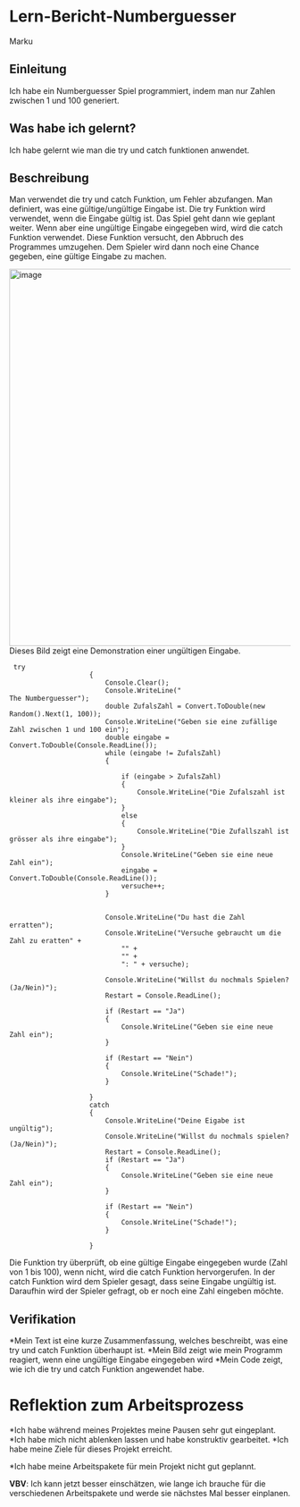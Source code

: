 # Lern-Bericht-Numberguesser
Marku

## Einleitung

Ich habe ein Numberguesser Spiel programmiert, indem man nur Zahlen zwischen 1 und 100 generiert.

## Was habe ich gelernt?

Ich habe gelernt wie man die try und catch funktionen anwendet.

## Beschreibung
Man verwendet die try und catch Funktion, um Fehler abzufangen. Man definiert, was eine gültige/ungültige Eingabe ist. Die try Funktion wird verwendet, wenn die Eingabe gültig ist. Das Spiel geht dann wie geplant weiter. Wenn aber eine ungültige Eingabe eingegeben wird, wird die catch Funktion verwendet. Diese Funktion versucht, den Abbruch des Programmes umzugehen. Dem Spieler wird dann noch eine Chance gegeben, eine gültige Eingabe zu machen.

<img width="675" alt="image" src="https://user-images.githubusercontent.com/110892575/189845043-6b8d8c0c-62c6-465e-b715-aff891bf2094.png">
Dieses Bild zeigt eine Demonstration einer ungültigen Eingabe.

```
 try
                    {
                        Console.Clear();
                        Console.WriteLine("                                                   The Numberguesser");
                        double ZufalsZahl = Convert.ToDouble(new Random().Next(1, 100));
                        Console.WriteLine("Geben sie eine zufällige Zahl zwischen 1 und 100 ein");
                        double eingabe = Convert.ToDouble(Console.ReadLine());
                        while (eingabe != ZufalsZahl)
                        {

                            if (eingabe > ZufalsZahl)
                            {
                                Console.WriteLine("Die Zufalszahl ist kleiner als ihre eingabe");
                            }
                            else
                            {
                                Console.WriteLine("Die Zufallszahl ist grösser als ihre eingabe");
                            }
                            Console.WriteLine("Geben sie eine neue Zahl ein");
                            eingabe = Convert.ToDouble(Console.ReadLine());
                            versuche++;
                        }


                        Console.WriteLine("Du hast die Zahl erratten");
                        Console.WriteLine("Versuche gebraucht um die Zahl zu eratten" +
                            "" +
                            "" +
                            ": " + versuche);

                        Console.WriteLine("Willst du nochmals Spielen?(Ja/Nein)");
                        Restart = Console.ReadLine();

                        if (Restart == "Ja")
                        {
                            Console.WriteLine("Geben sie eine neue Zahl ein");
                        }

                        if (Restart == "Nein")
                        {
                            Console.WriteLine("Schade!");
                        }

                    }
                    catch
                    {
                        Console.WriteLine("Deine Eigabe ist ungültig");
                        Console.WriteLine("Willst du nochmals spielen?(Ja/Nein)");
                        Restart = Console.ReadLine();
                        if (Restart == "Ja")
                        {
                            Console.WriteLine("Geben sie eine neue Zahl ein");
                        }

                        if (Restart == "Nein")
                        {
                            Console.WriteLine("Schade!");
                        }

                    }

```
Die Funktion try überprüft, ob eine gültige Eingabe eingegeben wurde (Zahl von 1 bis 100), wenn nicht, wird die catch Funktion hervorgerufen. In der catch Funktion wird dem Spieler gesagt, dass seine Eingabe ungültig ist. Daraufhin wird der Spieler gefragt, ob er noch eine Zahl eingeben möchte.

## Verifikation
*Mein Text ist eine kurze Zusammenfassung, welches beschreibt, was eine try und catch Funktion überhaupt ist.
*Mein Bild zeigt wie mein Programm reagiert, wenn eine ungültige Eingabe eingegeben wird
*Mein Code zeigt, wie ich die try und catch Funktion angewendet habe.

# Reflektion zum Arbeitsprozess
*Ich habe während meines Projektes meine Pausen sehr gut eingeplant.
*Ich habe mich nicht ablenken lassen und habe konstruktiv gearbeitet.
*Ich habe meine Ziele für dieses Projekt erreicht.
 
*Ich habe meine Arbeitspakete für mein Projekt nicht gut geplannt.

**VBV**: Ich kann jetzt besser einschätzen, wie lange ich brauche für die verschiedenen Arbeitspakete und werde sie nächstes Mal besser einplanen.
